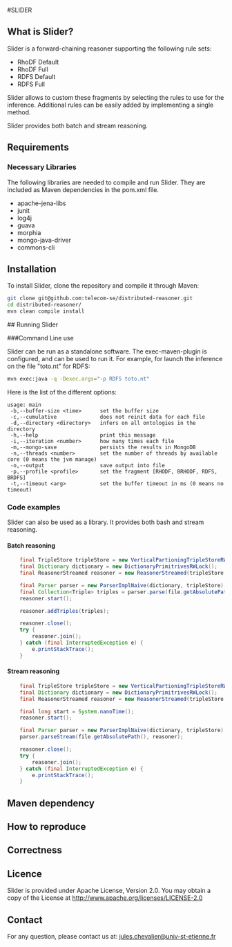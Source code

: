 #SLIDER

## What is Slider?

Slider is a forward-chaining reasoner supporting the following rule sets:

 - RhoDF Default
 - RhoDF Full
 - RDFS Default
 - RDFS Full

Slider allows to custom these fragments by selecting the rules to use for the inference.
Additional rules can be easily added by implementing a single method.

Slider provides both batch and stream reasoning.

## Requirements

### Necessary Libraries

The following libraries are needed to compile and run Slider.
They are included as Maven dependencies in the pom.xml file.

 - apache-jena-libs
 - junit
 - log4j
 - guava
 - morphia
 - mongo-java-driver
 - commons-cli

## Installation

To install Slider, clone the repository and compile it through Maven:

```bash
git clone git@github.com:telecom-se/distributed-reasoner.git
cd distributed-reasoner/
mvn clean compile install
```

## Running Slider

###Command Line use

Slider can be run as a standalone software.
The exec-maven-plugin is configured, and can be used to run it.
For example, for launch the inference on the file "toto.nt" for RDFS:
```bash
mvn exec:java -q -Dexec.args="-p RDFS toto.nt"
```

Here is the list of the different options:
```
usage: main
 -b,--buffer-size <time>      set the buffer size
 -c,--cumulative              does not reinit data for each file
 -d,--directory <directory>   infers on all ontologies in the directory
 -h,--help                    print this message
 -i,--iteration <number>      how many times each file
 -m,--mongo-save              persists the results in MongoDB
 -n,--threads <number>        set the number of threads by available core (0 means the jvm manage)
 -o,--output                  save output into file
 -p,--profile <profile>       set the fragment [RHODF, BRHODF, RDFS, BRDFS]
 -t,--timeout <arg>           set the buffer timeout in ms (0 means no timeout)
```

<!--
| Option                     | Effect                                                               |
|----------------------------|----------------------------------------------------------------------|
| -b,--buffer-size <time>    | set the buffer size                                                  |
| -c,--cumulative            | does not reinit data for each file                                   |
| -d,--directory <directory> | infers on all ontologies in the directory                            |
| -h,--help                  | print this message                                                   |
| -i,--iteration <number>    | how many times each file                                             |
| -m,--mongo-save            | persists the results in MongoDB                                      |
| -n,--threads <number>      | set the number of threads by available core (0 means the jvm manage) |
| -o,--output                | save output into file                                                |
| -p,--profile <profile>     | set the fragment [RHODF, BRHODF, RDFS, BRDFS]                        |
| -t,--timeout <arg>         | set the buffer timeout in ms (0 means no timeout)                    |
-----------------------------------------------------------------------------------------------------
-->

### Code examples

Slider can also be used as a library.
It provides both bash and stream reasoning.

#### Batch reasoning
```Java
    final TripleStore tripleStore = new VerticalPartioningTripleStoreRWLock();
    final Dictionary dictionary = new DictionaryPrimitrivesRWLock();
    final ReasonerStreamed reasoner = new ReasonerStreamed(tripleStore, dictionary, arguments.getProfile(), arguments.getTimeout());

    final Parser parser = new ParserImplNaive(dictionary, tripleStore);
    final Collection<Triple> triples = parser.parse(file.getAbsolutePath());
    reasoner.start();

    reasoner.addTriples(triples);

    reasoner.close();
    try {
        reasoner.join();
    } catch (final InterruptedException e) {
        e.printStackTrace();
    }
```

#### Stream reasoning
```Java
	final TripleStore tripleStore = new VerticalPartioningTripleStoreRWLock();
    final Dictionary dictionary = new DictionaryPrimitrivesRWLock();
    final ReasonerStreamed reasoner = new ReasonerStreamed(tripleStore, dictionary, arguments.getProfile(), arguments.getTimeout());

    final long start = System.nanoTime();
    reasoner.start();

    final Parser parser = new ParserImplNaive(dictionary, tripleStore);
    parser.parseStream(file.getAbsolutePath(), reasoner);

    reasoner.close();
    try {
        reasoner.join();
    } catch (final InterruptedException e) {
        e.printStackTrace();
    }
```

## Maven dependency

## How to reproduce

## Correctness

## Licence

Slider is provided under Apache License, Version 2.0.
You may obtain a copy of the License at http://www.apache.org/licenses/LICENSE-2.0

## Contact

For any question, please contact us at: jules.chevalier@univ-st-etienne.fr